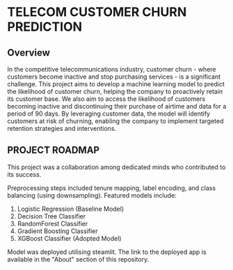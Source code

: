 <h1> TELECOM CUSTOMER CHURN PREDICTION  </h1>
<H2> Overview</H2>
In the competitive telecommunications industry, customer churn - where customers become inactive and stop purchasing services - is a significant challenge.  
This project aims to develop a machine learning model to predict the likelihood of customer churn, helping the company to proactively retain its customer base.
We also aim to access the likelihood of customers becoming inactive and discontinuing their purchase of airtime and data for a period of 90 days. 
By leveraging customer data, the model will identify customers at risk of churning, enabling the company to implement targeted retention strategies and interventions.


<h2> PROJECT ROADMAP</h2>
This project was a collaboration among dedicated minds who contributed to its success.  

Preprocessing steps included tenure mapping, label encoding, and class balancing (using downsampling).
Featured models include:
1. Logistic Regression (Baseline Model)
2. Decision Tree Classifier
3. RandomForest Classifier
4. Gradient Boosting Classifier
5. XGBoost Classifier (Adopted Model)

Model was deployed utilising steamlit. The link to the deployed app is available in the "About" section of this repository.
